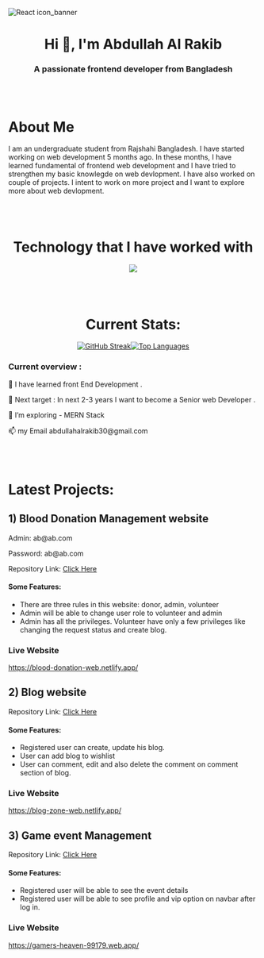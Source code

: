 ![React icon_banner](https://github.com/alrakib1/alrakib1/blob/main/images/reactjs_banner.jpg)

<h1 align="center">Hi 👋, I'm Abdullah Al Rakib</h1>
<h3 align="center">A passionate frontend developer from Bangladesh</h3>
<br/>
<br/>

<h1 align="left">About Me</h1>
<p>I am an undergraduate student from Rajshahi Bangladesh. I have started working on web development 5 months ago. In these months, I have learned fundamental of frontend web development and I have tried to strengthen my basic knowlegde on web devlopment. I have also worked on couple of projects. I intent to work on more project and I want to explore more about web devlopment.</p>

<br/>
<br/>
<h1 align="center">Technology that I have worked with</h1>

<p align="center">
  <a href="https://skillicons.dev">
    <img src="https://skillicons.dev/icons?i=html,css,tailwind,javascript,react,nodejs,mongodb,expressjs,firebase,scss" />
  </a>
</p>
<br/>
<br/>
<h1 align="center">Current Stats:</h1>

<div align="center"><a href="https://git.io/streak-stats"><img src="https://github-readme-streak-stats.herokuapp.com?user=alrakib1&theme=transparent&hide_border=true&date_format=j%20M%5B%20Y%5D&card_width=700" alt="GitHub Streak" /></a><a href="https://github.com/alrakib1" align="left"><img src="https://github-readme-stats.vercel.app/api/top-langs/?username=alrakib1&langs_count=10&title_color=3382ed&text_color=3382ed&icon_color=3382ed&bg_color=181824&hide_border=true&locale=en&custom_title=Top%20%Languages" alt="Top Languages" /></a>

</div>


<div>
<h3 align="left">Current overview :</h3>

<p>🌱 I have learned front End Development .</p>
<p>🏁 Next target : In next 2-3 years I want to become a Senior web Developer .</p>
<p> 🔭 I’m exploring - MERN Stack</p>
<!-- <p>🤔 I’m trying - To learn Next js, TypeScript.</p> -->
<!-- <p>⚡ Fun fact - I have only started working 5 months ago.</p> -->
<p>📫 my Email abdullahalrakib30@gmail.com</p>

</div>
<br/>
<br/>

# Latest Projects:

<div>

## 1) Blood Donation Management website
<p>Admin: ab@ab.com</p>
<p>Password: ab@ab.com</p>
<p>Repository Link:  <a href="https://github.com/alrakib1/Blood-Donation-Client"> Click Here</a></p>
</div>
<h4>Some Features:</h4>
<ul>
<li>There are three rules in this website: donor, admin, volunteer</li>
<li>Admin will be able to change user role to volunteer and admin</li>
<li>Admin has all the privileges. Volunteer have only a few privileges like changing the request status and create blog.
 </li>
</ul>

### Live Website
https://blood-donation-web.netlify.app/
<div>

## 2) Blog website
<p>Repository Link:  <a href="https://github.com/alrakib1/Blog-Zone-Client"> Click Here</a></p>
</div>
<h4>Some Features:</h4>
<ul>
<li>Registered user can create, update his blog.</li>
<li>User can add blog to wishlist</li>
<li>User can comment, edit and also delete the comment on comment section of blog.</li>
</ul>

### Live Website
https://blog-zone-web.netlify.app/
<div>



## 3) Game event Management
<p>Repository Link:  <a href="https://github.com/alrakib1/Gamers-Heaven"> Click Here</a></p>
</div>
<h4>Some Features:</h4>
<ul>
<li>Registered user will be able to see the event details</li>
<li>Registered user will be able to see profile and vip option on navbar after log in.</li>
</ul>



### Live Website
https://gamers-heaven-99179.web.app/
